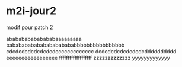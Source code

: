 # m2i-jour2

modif pour patch 2


ababababababababaaaaaaaaa
babababababababababababbbbbbbbbbbbbbbb
cdcdcdcdcdcdcdcdccccccccccccc
dcdcdcdcdcdcdcdcdddddddddd
eeeeeeeeeeeeeeeee
fffffffffffffffffff
zzzzzzzzzzzzz
yyyyyyyyyyyyy